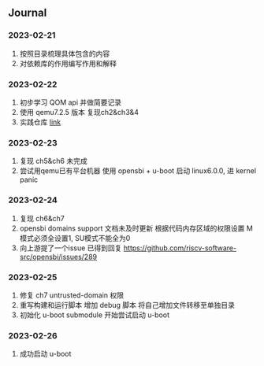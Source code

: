 ## Journal

### 2023-02-21

1. 按照目录梳理具体包含的内容
2. 对依赖库的作用编写作用和解释

### 2023-02-22

1. 初步学习 QOM api 并做简要记录
2. 使用 qemu7.2.5 版本 复现ch2&ch3&4
3. 实践仓库 [link](https://github.com/Zweisamkeiten/qemu-quard-star/tree/yhf-dev)

### 2023-02-23

1. 复现 ch5&ch6 未完成
2. 尝试用qemu已有平台机器 使用 opensbi + u-boot 启动 linux6.0.0, 进 kernel panic

### 2023-02-24

1. 复现 ch6&ch7
2. opensbi domains support 文档未及时更新 根据代码内存区域的权限设置 M模式必须全设置1, SU模式不能全为0
3. 向上游提了一个issue 已得到回复 https://github.com/riscv-software-src/opensbi/issues/289

### 2023-02-25

1. 修复 ch7 untrusted-domain 权限
2. 重写构建和运行脚本 增加 debug 脚本 将自己增加文件转移至单独目录
3. 初始化 u-boot submodule 开始尝试启动 u-boot

### 2023-02-26

1. 成功启动 u-boot

